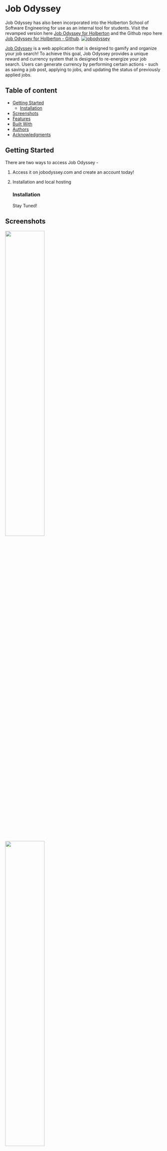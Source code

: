 # Job Odyssey

Job Odyssey has also been incorporated into the Holberton School of Software Engineering for use
as an internal tool for students. Visit the revamped version here 
[Job Odyssey for Holberton](https://jobodyssey.hbtn.io) and the Github repo here
[Job Odyssey for Holberton - Github](https://github.com/christopherchoe/jobodyssey_hbtn).
<a href="https://jobodyssey.com">
    <img src="https://i.imgur.com/Z9dBwqq.png" alt="jobodyssey" title="JobOdyssey">
</a>

[Job Odyssey](https://jobodyssey.com) is a web application that is designed to gamify and organize your job search!
To achieve this goal, Job Odyssey provides a unique reward and currency system that is designed to re-energize your job 
search. Users can generate currency by performing certain actions - such as saving a job post, applying to jobs, and 
updating the status of previously applied jobs.

## Table of content

- [Getting Started](#getting-started)
    - [Installation](#installation)
- [Screenshots](#screenshots)
- [Features](#features)
- [Built With](#built-with)
- [Authors](#authors)
- [Acknowledgments](#acknowledgements)

## Getting Started

There are two ways to access Job Odyssey -

1. Access it on jobodyssey.com and create an account today!
2. Installation and local hosting

    ### Installation

    Stay Tuned!

## Screenshots

<img width=50% src="https://i.imgur.com/i1Q9COP.png">

<img width=50% src="https://i.imgur.com/4xbKtA1.png">

<img width=50% src="https://i.imgur.com/6mkexPV.png">

## Features

* Job Search (using Github Jobs)
* Stored Jobs Interested and Jobs Applied
* Conversion of Jobs Applied to CSV for easy import into excel format
* Rewards system based on positive job search actions

## Built With
* [Python](http://www.python.org) - The Backend Language
* [Javascript](https://developer.mozilla.org/en-US/docs/Web/JavaScript) - The Frontend Language
* [Flask](http://flask.pocoo.org/docs/1.0/) - The Web Development Framework
* [SQLAlchemy](https://www.sqlalchemy.org/) - Python SQL Toolkit and Object Relational Mapper
* [MySQL](https://mysql.com) - Relational Database Management System
* [React](https://reactjs.org) - Javascript Library
* [Material UI](https://material-ui.com) - Pre-Built React components


## Authors
* **Christopher Choe** - [christopherchoe](https://github.com/christopherchoe)
* **Susan Su** - [suhearsawho](https://github.com/suhearsawho)

## Acknowledgements
* Holberton School (Staff and Students)
* Cafes
